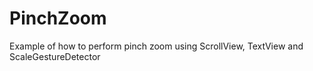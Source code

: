 PinchZoom
=========

Example of how to perform pinch zoom using ScrollView, TextView and ScaleGestureDetector